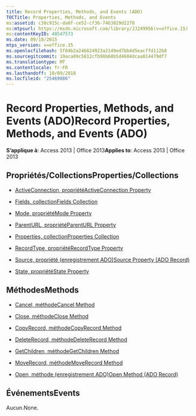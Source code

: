 ```yaml
---
title: Record Properties, Methods, and Events (ADO)
TOCTitle: Properties, Methods, and Events
ms:assetid: c38c915c-da8f-ce52-cf36-7463829d2278
ms:mtpsurl: https://msdn.microsoft.com/library/JJ249956(v=office.15)
ms:contentKeyID: 48547573
ms.date: 09/18/2015
mtps_version: v=office.15
ms.openlocfilehash: 5f04b2a246824923a2149ed7bb4d5eacffd112b8
ms.sourcegitcommit: 19aca09c5812cfb98b68b5d4604dcaa814479df7
ms.translationtype: MT
ms.contentlocale: fr-FR
ms.lasthandoff: 10/09/2018
ms.locfileid: "25469086"
---
```

# <a name="record-properties-methods-and-events-ado"></a><span data-ttu-id="f7fbc-102">Record Properties, Methods, and Events (ADO)</span><span class="sxs-lookup"><span data-stu-id="f7fbc-102">Record Properties, Methods, and Events (ADO)</span></span>


<span data-ttu-id="f7fbc-103">**S’applique à**: Access 2013 | Office 2013</span><span class="sxs-lookup"><span data-stu-id="f7fbc-103">**Applies to**: Access 2013 | Office 2013</span></span>

## <a name="propertiescollections"></a><span data-ttu-id="f7fbc-104">Propriétés/Collections</span><span class="sxs-lookup"><span data-stu-id="f7fbc-104">Properties/Collections</span></span>

- [<span data-ttu-id="f7fbc-105">ActiveConnection, propriété</span><span class="sxs-lookup"><span data-stu-id="f7fbc-105">ActiveConnection Property</span></span>](activeconnection-property-ado.md)

- [<span data-ttu-id="f7fbc-106">Fields, collection</span><span class="sxs-lookup"><span data-stu-id="f7fbc-106">Fields Collection</span></span>](fields-collection-ado.md)

- [<span data-ttu-id="f7fbc-107">Mode, propriété</span><span class="sxs-lookup"><span data-stu-id="f7fbc-107">Mode Property</span></span>](mode-property-ado.md)

- [<span data-ttu-id="f7fbc-108">ParentURL, propriété</span><span class="sxs-lookup"><span data-stu-id="f7fbc-108">ParentURL Property</span></span>](parenturl-property-ado.md)

- [<span data-ttu-id="f7fbc-109">Properties, collection</span><span class="sxs-lookup"><span data-stu-id="f7fbc-109">Properties Collection</span></span>](properties-collection-ado.md)

- [<span data-ttu-id="f7fbc-110">RecordType, propriété</span><span class="sxs-lookup"><span data-stu-id="f7fbc-110">RecordType Property</span></span>](recordtype-property-ado.md)

- [<span data-ttu-id="f7fbc-111">Source, propriété (enregistrement ADO)</span><span class="sxs-lookup"><span data-stu-id="f7fbc-111">Source Property (ADO Record)</span></span>](source-property-ado-record.md)

- [<span data-ttu-id="f7fbc-112">State, propriété</span><span class="sxs-lookup"><span data-stu-id="f7fbc-112">State Property</span></span>](state-property-ado.md)

## <a name="methods"></a><span data-ttu-id="f7fbc-113">Méthodes</span><span class="sxs-lookup"><span data-stu-id="f7fbc-113">Methods</span></span>

- [<span data-ttu-id="f7fbc-114">Cancel, méthode</span><span class="sxs-lookup"><span data-stu-id="f7fbc-114">Cancel Method</span></span>](cancel-method-ado.md)

- [<span data-ttu-id="f7fbc-115">Close, méthode</span><span class="sxs-lookup"><span data-stu-id="f7fbc-115">Close Method</span></span>](close-method-ado.md)

- [<span data-ttu-id="f7fbc-116">CopyRecord, méthode</span><span class="sxs-lookup"><span data-stu-id="f7fbc-116">CopyRecord Method</span></span>](copyrecord-method-ado.md)

- [<span data-ttu-id="f7fbc-117">DeleteRecord, méthode</span><span class="sxs-lookup"><span data-stu-id="f7fbc-117">DeleteRecord Method</span></span>](deleterecord-method-ado.md)

- [<span data-ttu-id="f7fbc-118">GetChildren, méthode</span><span class="sxs-lookup"><span data-stu-id="f7fbc-118">GetChildren Method</span></span>](getchildren-method-ado.md)

- [<span data-ttu-id="f7fbc-119">MoveRecord, méthode</span><span class="sxs-lookup"><span data-stu-id="f7fbc-119">MoveRecord Method</span></span>](moverecord-method-ado.md)

- [<span data-ttu-id="f7fbc-120">Open, méthode (enregistrement ADO)</span><span class="sxs-lookup"><span data-stu-id="f7fbc-120">Open Method (ADO Record)</span></span>](open-method-ado-record.md)

## <a name="events"></a><span data-ttu-id="f7fbc-121">Événements</span><span class="sxs-lookup"><span data-stu-id="f7fbc-121">Events</span></span>

<span data-ttu-id="f7fbc-122">Aucun.</span><span class="sxs-lookup"><span data-stu-id="f7fbc-122">None.</span></span>

